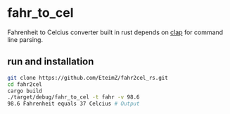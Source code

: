 # fahr_to_cel

Fahrenheit to Celcius converter built in rust depends on [clap](https://github.com/clap-rs/clap) for command line parsing.

## run and installation

```bash
git clone https://github.com/EteimZ/fahr2cel_rs.git
cd fahr2cel
cargo build
./target/debug/fahr_to_cel -t fahr -v 98.6
98.6 Fahrenheit equals 37 Celcius # Output
```
